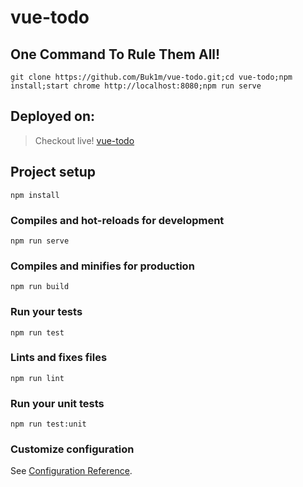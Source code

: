 # vue-todo

## One Command To Rule Them All!
```
git clone https://github.com/Buk1m/vue-todo.git;cd vue-todo;npm install;start chrome http://localhost:8080;npm run serve
```

## Deployed on:

 > Checkout live! [vue-todo](tovue.netlify.com)


## Project setup
```
npm install
```

### Compiles and hot-reloads for development
```
npm run serve
```

### Compiles and minifies for production
```
npm run build
```

### Run your tests
```
npm run test
```

### Lints and fixes files
```
npm run lint
```

### Run your unit tests
```
npm run test:unit
```

### Customize configuration
See [Configuration Reference](https://cli.vuejs.org/config/).

